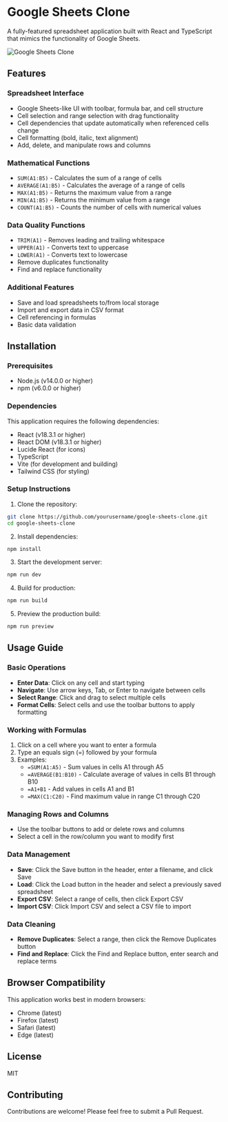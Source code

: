 # Google Sheets Clone

A fully-featured spreadsheet application built with React and TypeScript that mimics the functionality of Google Sheets.

![Google Sheets Clone](https://images.unsplash.com/photo-1544383835-bda2bc66a55d?ixlib=rb-1.2.1&auto=format&fit=crop&w=1200&q=80)

## Features

### Spreadsheet Interface
- Google Sheets-like UI with toolbar, formula bar, and cell structure
- Cell selection and range selection with drag functionality
- Cell dependencies that update automatically when referenced cells change
- Cell formatting (bold, italic, text alignment)
- Add, delete, and manipulate rows and columns

### Mathematical Functions
- `SUM(A1:B5)` - Calculates the sum of a range of cells
- `AVERAGE(A1:B5)` - Calculates the average of a range of cells
- `MAX(A1:B5)` - Returns the maximum value from a range
- `MIN(A1:B5)` - Returns the minimum value from a range
- `COUNT(A1:B5)` - Counts the number of cells with numerical values

### Data Quality Functions
- `TRIM(A1)` - Removes leading and trailing whitespace
- `UPPER(A1)` - Converts text to uppercase
- `LOWER(A1)` - Converts text to lowercase
- Remove duplicates functionality
- Find and replace functionality

### Additional Features
- Save and load spreadsheets to/from local storage
- Import and export data in CSV format
- Cell referencing in formulas
- Basic data validation

## Installation

### Prerequisites
- Node.js (v14.0.0 or higher)
- npm (v6.0.0 or higher)

### Dependencies
This application requires the following dependencies:
- React (v18.3.1 or higher)
- React DOM (v18.3.1 or higher)
- Lucide React (for icons)
- TypeScript
- Vite (for development and building)
- Tailwind CSS (for styling)

### Setup Instructions

1. Clone the repository:
```bash
git clone https://github.com/yourusername/google-sheets-clone.git
cd google-sheets-clone
```

2. Install dependencies:
```bash
npm install
```

3. Start the development server:
```bash
npm run dev
```

4. Build for production:
```bash
npm run build
```

5. Preview the production build:
```bash
npm run preview
```

## Usage Guide

### Basic Operations
- **Enter Data**: Click on any cell and start typing
- **Navigate**: Use arrow keys, Tab, or Enter to navigate between cells
- **Select Range**: Click and drag to select multiple cells
- **Format Cells**: Select cells and use the toolbar buttons to apply formatting

### Working with Formulas
1. Click on a cell where you want to enter a formula
2. Type an equals sign (=) followed by your formula
3. Examples:
   - `=SUM(A1:A5)` - Sum values in cells A1 through A5
   - `=AVERAGE(B1:B10)` - Calculate average of values in cells B1 through B10
   - `=A1+B1` - Add values in cells A1 and B1
   - `=MAX(C1:C20)` - Find maximum value in range C1 through C20

### Managing Rows and Columns
- Use the toolbar buttons to add or delete rows and columns
- Select a cell in the row/column you want to modify first

### Data Management
- **Save**: Click the Save button in the header, enter a filename, and click Save
- **Load**: Click the Load button in the header and select a previously saved spreadsheet
- **Export CSV**: Select a range of cells, then click Export CSV
- **Import CSV**: Click Import CSV and select a CSV file to import

### Data Cleaning
- **Remove Duplicates**: Select a range, then click the Remove Duplicates button
- **Find and Replace**: Click the Find and Replace button, enter search and replace terms

## Browser Compatibility
This application works best in modern browsers:
- Chrome (latest)
- Firefox (latest)
- Safari (latest)
- Edge (latest)

## License
MIT

## Contributing
Contributions are welcome! Please feel free to submit a Pull Request.